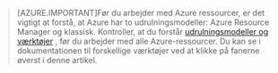 >[AZURE.IMPORTANT]Før du arbejder med Azure ressourcer, er det vigtigt at forstå, at Azure har to udrulningsmodeller: Azure Resource Manager og klassisk. Kontroller, at du forstår [udrulningsmodeller og værktøjer](../articles/azure-classic-rm.md) , før du arbejder med alle Azure-ressourcer. Du kan se i dokumentationen til forskellige værktøjer ved at klikke på fanerne øverst i denne artikel.
